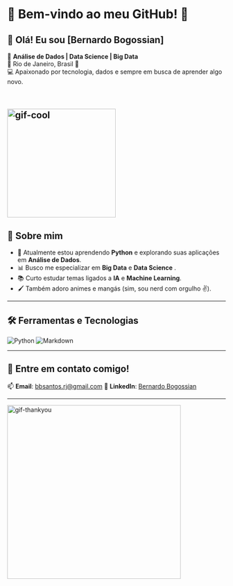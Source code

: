 # 🌟 Bem-vindo ao meu GitHub! 🌟

## 👋 Olá! Eu sou [Bernardo Bogossian]

🔹 **Análise de Dados | Data Science | Big Data**  
🔹 Rio de Janeiro, Brasil 🌴  
💻 Apaixonado por tecnologia, dados e sempre em busca de aprender algo novo.  

<br> <!-- Espaço extra -->
<img src="https://i.giphy.com/media/v1.Y2lkPTc5MGI3NjExejYxOXlhbjhyOHJqNGlybmFvMGdocnpkM3NjdXJtZjl3Nmx2cTZ1aSZlcD12MV9pbnRlcm5hbF9naWZfYnlfaWQmY3Q9Zw/GeimqsH0TLDt4tScGw/giphy.gif" width="250" alt="gif-cool" />
---

## 🚀 Sobre mim
- 🐍 Atualmente estou aprendendo **Python** e explorando suas aplicações em **Análise de Dados**.  
- 📊 Busco me especializar em **Big Data** e **Data Science** .
- 📚 Curto estudar temas ligados a **IA** e **Machine Learning**.  
- 🖌️ Também adoro animes e mangás (sim, sou nerd com orgulho ✌️).  

---

## 🛠️ Ferramentas e Tecnologias
<img src="https://img.shields.io/badge/Python-3776AB?style=for-the-badge&logo=python&logoColor=white" alt="Python" />
<img src="https://img.shields.io/badge/Markdown-000000?style=for-the-badge&logo=markdown&logoColor=white" alt="Markdown" />

---

## 🎯 Entre em contato comigo!
📫 **Email**: bbsantos.rj@gmail.com
💼 **LinkedIn**: [Bernardo Bogossian](https://www.linkedin.com/in/bernardo-bogossian-b864a6339/)

---

<img align="center" src="https://i.giphy.com/media/v1.Y2lkPTc5MGI3NjExY3l6MmFzdTZ6NzJ4MjY3a2pzbjlkbWVxeno0NW00ajltZmJlanUycSZlcD12MV9pbnRlcm5hbF9naWZfYnlfaWQmY3Q9Zw/MDJ9IbxxvDUQM/giphy.gif" width="400" alt="gif-thankyou" />
